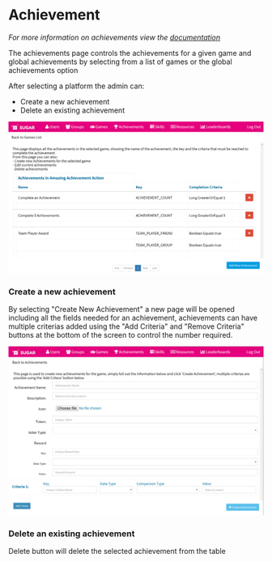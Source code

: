# Achievement
*For more information on achievements view the <a href="../achievement.md">documentation</a>*
 
The achievements page controls the achievements for a given game and global achievements by selecting from a list of games or the global achievements option

After selecting a platform the admin can:
* Create a new achievement
* Delete an existing achievement

![Achievements Page](../../images/features/admin/AchievementsList.png)

### Create a new achievement
By selecting "Create New Achievement" a new page will be opened including all the fields needed for an achievement, achievements can have multiple criterias added using the "Add Criteria" and "Remove Criteria" buttons at the bottom of the screen to control the number required.

![Create a new Achievement Page](../../images/features/admin/AchievementsCreate.png)

### Delete an existing achievement
Delete button will delete the selected achievement from the table
